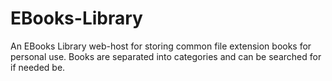 # EBooks-Library
An EBooks Library web-host for storing common file extension books for personal use. Books are separated into categories and can be searched for if needed be.
